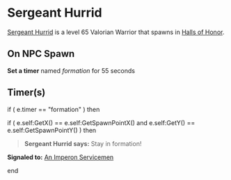 # Sergeant Hurrid



[Sergeant Hurrid](/npc/211031) is a level 65 Valorian Warrior that spawns in [Halls of Honor](/zone/211).



## On NPC Spawn

**Set a timer** named *formation* for 55 seconds


## Timer(s)

if ( e.timer == "formation" ) then


if ( e.self:GetX() == e.self:GetSpawnPointX() and e.self:GetY() == e.self:GetSpawnPointY() ) then



>**Sergeant Hurrid says:** Stay in formation!



**Signaled to:**  [An Imperon Servicemen](/npc/211029)

end

